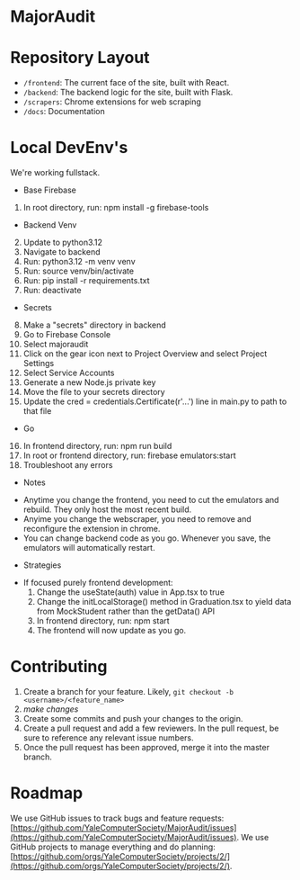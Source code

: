 # MajorAudit

# Repository Layout
- `/frontend`: The current face of the site, built with React.
- `/backend`: The backend logic for the site, built with Flask.
- `/scrapers`: Chrome extensions for web scraping
- `/docs`: Documentation

# Local DevEnv's
We're working fullstack.
* Base Firebase
1. In root directory, run: npm install -g firebase-tools
* Backend Venv
2. Update to python3.12
3. Navigate to backend
4. Run: python3.12 -m venv venv
5. Run: source venv/bin/activate
6. Run: pip install -r requirements.txt
7. Run: deactivate
* Secrets
8. Make a "secrets" directory in backend
9. Go to Firebase Console
10. Select majoraudit
11. Click on the gear icon next to Project Overview and select Project Settings
12. Select Service Accounts
13. Generate a new Node.js private key
14. Move the file to your secrets directory
15. Update the cred = credentials.Certificate(r'...') line in main.py to path to that file
* Go
16. In frontend directory, run: npm run build
16. In root or frontend directory, run: firebase emulators:start
17. Troubleshoot any errors
* Notes
- Anytime you change the frontend, you need to cut the emulators and rebuild. They only host the most recent build.
- Anyime you change the webscraper, you need to remove and reconfigure the extension in chrome. 
- You can change backend code as you go. Whenever you save, the emulators will automatically restart. 
* Strategies
- If focused purely frontend development: 
    1. Change the useState(auth) value in App.tsx to true
    2. Change the initLocalStorage() method in Graduation.tsx to yield data from MockStudent rather than the getData() API
    3. In frontend directory, run: npm start
    4. The frontend will now update as you go. 

# Contributing
1. Create a branch for your feature. Likely, `git checkout -b <username>/<feature_name>`
2. _make changes_
3. Create some commits and push your changes to the origin.
4. Create a pull request and add a few reviewers. In the pull request, be sure to reference any relevant issue numbers.
5. Once the pull request has been approved, merge it into the master branch.

# Roadmap
We use GitHub issues to track bugs and feature requests: [https://github.com/YaleComputerSociety/MajorAudit/issues](https://github.com/YaleComputerSociety/MajorAudit/issues).
We use GitHub projects to manage everything and do planning: [https://github.com/orgs/YaleComputerSociety/projects/2/](https://github.com/orgs/YaleComputerSociety/projects/2/).
